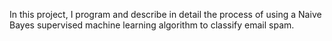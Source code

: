 In this project, I program and describe in detail the process of using a Naive Bayes supervised machine learning algorithm to classify email spam.
